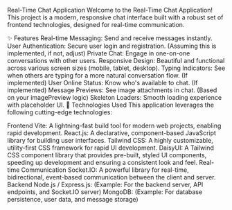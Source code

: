 Real-Time Chat Application
Welcome to the Real-Time Chat Application! This project is a modern, responsive chat interface built with a robust set of frontend technologies, designed for real-time communication.

✨ Features
Real-time Messaging: Send and receive messages instantly.
User Authentication: Secure user login and registration. (Assuming this is implemented, if not, adjust)
Private Chat: Engage in one-on-one conversations with other users.
Responsive Design: Beautiful and functional across various screen sizes (mobile, tablet, desktop).
Typing Indicators: See when others are typing for a more natural conversation flow. (If implemented)
User Online Status: Know who's available to chat. (If implemented)
Message Previews: See image attachments in chat. (Based on your imagePreview logic)
Skeleton Loaders: Smooth loading experience with placeholder UI.
🚀 Technologies Used
This application leverages the following cutting-edge technologies:

Frontend
Vite: A lightning-fast build tool for modern web projects, enabling rapid development.
React.js: A declarative, component-based JavaScript library for building user interfaces.
Tailwind CSS: A highly customizable, utility-first CSS framework for rapid UI development.
DaisyUI: A Tailwind CSS component library that provides pre-built, styled UI components, speeding up development and ensuring a consistent look and feel.
Real-time Communication
Socket.IO: A powerful library for real-time, bidirectional, event-based communication between the client and server.
Backend
Node.js / Express.js: (Example: For the backend server, API endpoints, and Socket.IO server)
MongoDB: (Example: For database persistence, user data, and message storage)
